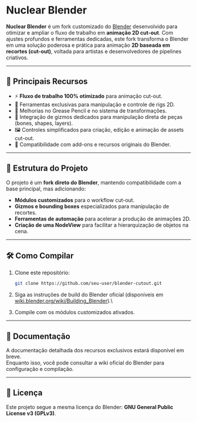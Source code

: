 # Nuclear Blender

**Nuclear Blender** é um fork customizado do
[Blender](https://www.blender.org/) desenvolvido para otimizar e ampliar
o fluxo de trabalho em **animação 2D cut-out**.
Com ajustes profundos e ferramentas dedicadas, este fork transforma o
Blender em uma solução poderosa e prática para animação **2D baseada em
recortes (cut-out)**, voltada para artistas e
desenvolvedores de pipelines criativos.

------------------------------------------------------------------------

## 🚀 Principais Recursos

-   ⚡ **Fluxo de trabalho 100% otimizado** para animação cut-out.
-   🎨 Ferramentas exclusivas para manipulação e controle de rigs 2D.
-   🔧 Melhorias no Grease Pencil e no sistema de transformações.
-   🧩 Integração de gizmos dedicados para manipulação direta de peças
    (bones, shapes, layers).
-   🖼️ Controles simplificados para criação, edição e animação de assets
    cut-out.
-   🔄 Compatibilidade com add-ons e recursos originais do Blender.

------------------------------------------------------------------------

## 📂 Estrutura do Projeto

O projeto é um **fork direto do Blender**, mantendo compatibilidade com
a base principal, mas adicionando:

-   **Módulos customizados** para o workflow cut-out.
-   **Gizmos e bounding boxes** especializados para manipulação de
    recortes.
-   **Ferramentas de automação** para acelerar a produção de animações
    2D. 
-   **Criação de uma NodeView** para facilitar a hierarquização de objetos na cena.

------------------------------------------------------------------------

## 🛠️ Como Compilar

1.  Clone este repositório:

    ``` bash
    git clone https://github.com/seu-user/blender-cutout.git
    ```

2.  Siga as instruções de build do Blender oficial (disponíveis em
    [wiki.blender.org/wiki/Building_Blender](https://wiki.blender.org/wiki/Building_Blender)).\

3.  Compile com os módulos customizados ativados.

------------------------------------------------------------------------

## 📘 Documentação

A documentação detalhada dos recursos exclusivos estará disponível em
breve.\
Enquanto isso, você pode consultar a wiki oficial do Blender para
configuração e compilação.

------------------------------------------------------------------------

## 📜 Licença

Este projeto segue a mesma licença do Blender: **GNU General Public
License v3 (GPLv3)**.
